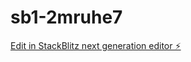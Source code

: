 # sb1-2mruhe7

[Edit in StackBlitz next generation editor ⚡️](https://stackblitz.com/~/github.com/Zanbraha1/sb1-2mruhe7)